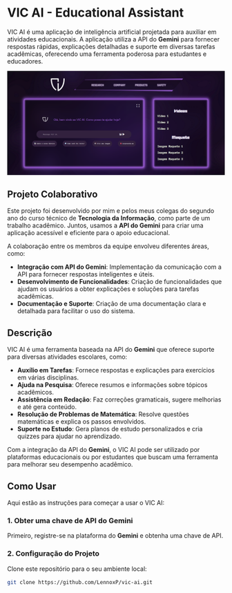 # VIC AI - Educational Assistant

VIC AI é uma aplicação de inteligência artificial projetada para auxiliar em atividades educacionais. A aplicação utiliza a API do **Gemini** para fornecer respostas rápidas, explicações detalhadas e suporte em diversas tarefas acadêmicas, oferecendo uma ferramenta poderosa para estudantes e educadores.

![VIC AI Logo](/illustrations/example1.png)

## Projeto Colaborativo

Este projeto foi desenvolvido por mim e pelos meus colegas do segundo ano do curso técnico de **Tecnologia da Informação**, como parte de um trabalho acadêmico. Juntos, usamos a **API do Gemini** para criar uma aplicação acessível e eficiente para o apoio educacional.

A colaboração entre os membros da equipe envolveu diferentes áreas, como:

- **Integração com API do Gemini**: Implementação da comunicação com a API para fornecer respostas inteligentes e úteis.
- **Desenvolvimento de Funcionalidades**: Criação de funcionalidades que ajudam os usuários a obter explicações e soluções para tarefas acadêmicas.
- **Documentação e Suporte**: Criação de uma documentação clara e detalhada para facilitar o uso do sistema.

## Descrição

VIC AI é uma ferramenta baseada na API do **Gemini** que oferece suporte para diversas atividades escolares, como:

- **Auxílio em Tarefas**: Fornece respostas e explicações para exercícios em várias disciplinas.
- **Ajuda na Pesquisa**: Oferece resumos e informações sobre tópicos acadêmicos.
- **Assistência em Redação**: Faz correções gramaticais, sugere melhorias e até gera conteúdo.
- **Resolução de Problemas de Matemática**: Resolve questões matemáticas e explica os passos envolvidos.
- **Suporte no Estudo**: Gera planos de estudo personalizados e cria quizzes para ajudar no aprendizado.

Com a integração da API do **Gemini**, o VIC AI pode ser utilizado por plataformas educacionais ou por estudantes que buscam uma ferramenta para melhorar seu desempenho acadêmico.

## Como Usar

Aqui estão as instruções para começar a usar o VIC AI:

### 1. Obter uma chave de API do Gemini

Primeiro, registre-se na plataforma do **Gemini** e obtenha uma chave de API. 

### 2. Configuração do Projeto

Clone este repositório para o seu ambiente local:

```bash
git clone https://github.com/LennoxP/vic-ai.git

